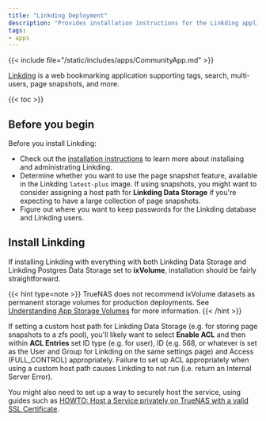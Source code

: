 ```yaml
---
title: "Linkding Deployment"
description: "Provides installation instructions for the Linkding application in TrueNAS."
tags:
- apps
---
```


{{< include file="/static/includes/apps/CommunityApp.md" >}}

[Linkding](https://github.com/sissbruecker/linkding) is a web bookmarking application supporting tags, search, multi-users, page snapshots, and more.

{{< toc >}}

## Before you begin

Before you install Linkding:
- Check out the [installation instructions](https://linkding.link/installation/) to learn more about installaing and administrating Linkding.
- Determine whether you want to use the page snapshot feature, available in the Linkding `latest-plus` image.
  If using snapshots, you might want to consider assigning a host path for **Linkding Data Storage** if you're expecting to have a large collection of page snapshots.
- Figure out where you want to keep passwords for the Linkding database and Linkding users.

## Install Linkding

If installing Linkding with everything with both Linkding Data Storage and Linkding Postgres Data Storage set to **ixVolume**, installation should be fairly straightforward.

{{< hint type=note >}}
TrueNAS does not recommend ixVolume datasets as permanent storage volumes for production deployments.
See [Understanding App Storage Volumes](https://www.truenas.com/docs/truenasapps/managingapps/#understanding-app-storage-volumes) for more information.
{{< /hint >}} 

If setting a custom host path for Linkding Data Storage (e.g. for storing page snapshots to a zfs pool), you'll likely want to select **Enable ACL** and then within **ACL Entries** set ID type (e.g. for user), ID (e.g. 568, or whatever is set as the User and Group for Linkding on the same settings page) and Access (FULL_CONTROL) appropriately.
Failure to set up ACL appropriately when using a custom host path causes Linkding to not run (i.e. return an Internal Server Error).

You might also need to set up a way to securely host the service, using guides such as [HOWTO: Host a Service privately on TrueNAS with a valid SSL Certificate](https://forums.truenas.com/t/howto-host-a-service-privately-on-truenas-with-a-valid-ssl-certificate/15243).

